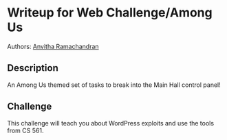 # Writeup for Web Challenge/Among Us

Authors: [Anvitha Ramachandran](https://github.com/anvitha305)

## Description

An Among Us themed set of tasks to break into the Main Hall control panel! 

## Challenge
This challenge will teach you about WordPress exploits and use the tools from CS 561.
